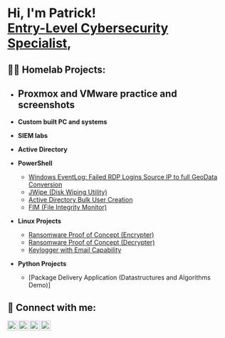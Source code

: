 <h1>Hi, I'm Patrick! <br/> <a href="https://www.linkedin.com/in/patricklwalker819/">Entry-Level Cybersecurity Specialist</a>, 

<h2>👨‍💻 Homelab Projects:</h2>

- <b>Proxmox and VMware practice and screenshots </b>
  - 
- <b>Custom built PC and systems</b>

- <b>SIEM labs</b>

- <b>Active Directory </b>

- <b>PowerShell</b>
  - [Windows EventLog: Failed RDP Logins Source IP to full GeoData Conversion](https://github.com/joshmadakor1/Sentinel-Lab)
  - [JWipe (Disk Wiping Utility)](https://github.com/joshmadakor1/Jwipe.PowerShell)
  - [Active Directory Bulk User Creation](https://github.com/joshmadakor1/AD_PS)
  - [FIM (File Integrity Monitor)](https://github.com/joshmadakor1/PowerShell-Integrity-FIM)
- <b>Linux Projects </b>
  - [Ransomware Proof of Concept (Encrypter)](https://github.com/joshmadakor1/EncrypterPOC)
  - [Ransomware Proof of Concept (Decrypter)](https://github.com/joshmadakor1/DecrypterPOC)
  - [Keylogger with Email Capability](https://github.com/joshmadakor1/Key-Logger-With-Email)
- <b>Python Projects</b>
  - [Package Delivery Application (Datastructures and Algorithms Demo)]


<h2> 🤳 Connect with me:</h2>

[<img align="left" alt="JoshMadakor | YouTube" width="22px" src="https://cdn.jsdelivr.net/npm/simple-icons@v3/icons/youtube.svg" />][youtube]
[<img align="left" alt="JoshMadakor | Twitter" width="22px" src="https://cdn.jsdelivr.net/npm/simple-icons@v3/icons/twitter.svg" />][twitter]
[<img align="left" alt="JoshMadakor | LinkedIn" width="22px" src="https://cdn.jsdelivr.net/npm/simple-icons@v3/icons/linkedin.svg" />][linkedin]
[<img align="left" alt="JoshMadakor | Instagram" width="22px" src="https://cdn.jsdelivr.net/npm/simple-icons@v3/icons/instagram.svg" />][instagram]

[twitter]: https://twitter.com/
[youtube]: https://www.youtube.com/
[instagram]: https://www.instagram.com/pragmaticgent/?hl=en
[linkedin]: https://www.linkedin.com/in/patricklwalker819/

<!--
**joshmadakor1/joshmadakor1** is a ✨ _special_ ✨ repository because its `README.md` (this file) appears on your GitHub profile.

Here are some ideas to get you started:

- 🔭 I’m currently working on obtaining the COMPTIA Security+ certification and a myriad of labs to learn hehe.
- 🌱 I’m currently learning how to use Proxmox to host some VMs.
- 👯 I’m looking to collaborate on studying for the Security+ exam.
- 🤔 I’m looking for help with landing an "Entry-Level" role in Cybersecurity.
- 💬 Ask me about my most lofty ambitions. I know they're lofty, but they give me
- 📫 How to reach me: patrickwalker.career@gmail.com
- ⚡ Fun fact: I sang Bass 2 in the Tuskegee University "Golden Voices" Concert Choir.
-->
